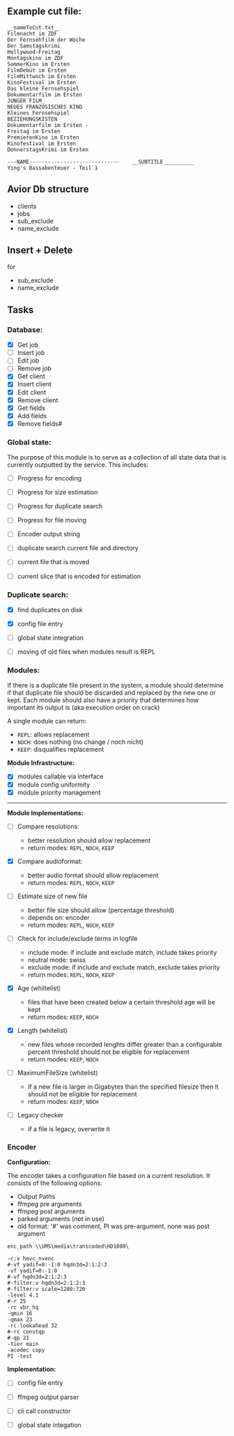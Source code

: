 ## Example cut file:
```
__nameToCut.txt__
Filmnacht im ZDF
Der Fernsehfilm der Woche
Der Samstagskrimi
Hollywood-Freitag
Montagskino im ZDF
SommerKino im Ersten
FilmDebüt im Ersten
FilmMittwoch im Ersten
KinoFestival im Ersten
Das kleine Fernsehspiel
Dokumentarfilm im Ersten
JUNGER FILM
NEUES FRANZÖSISCHES KINO
Kleines Fernsehspiel
BEZIEHUNGSKISTEN
Dokumentarfilm im Ersten - 
Freitag im Ersten
PremierenKino im Ersten
Kinofestival im Ersten
DonnerstagsKrimi im Ersten

---NAME-----------------------------    __SUBTITLE__________
Ying's Bassabenteuer - Teil 1
```

## Avior Db structure
- clients
- jobs
- sub_exclude
- name_exclude

## Insert + Delete
for
- sub_exclude
- name_exclude


## Tasks

### Database:
- [x] Get job
- [ ] Insert job
- [ ] Edit job
- [ ] Remove job
- [x] Get client
- [x] Insert client
- [x] Edit client
- [x] Remove client
- [x] Get fields
- [x] Add fields
- [x] Remove fields#

### Global state:
The purpose of this module is to serve as a collection of all state data that is currently outputted by the service. This includes:
- [ ] Progress for encoding
- [ ] Progress for size estimation
- [ ] Progress for duplicate search
- [ ] Progress for file moving
- [ ] Encoder output string
- [ ] duplicate search current file and directory
- [ ] current file that is moved
- [ ] current slice that is encoded for estimation
  

### Duplicate search:
- [x] find duplicates on disk
- [x] config file entry
- [ ] global state integration
- [ ] moving of old files when modules result is REPL


### Modules:
If there is a duplicate file present in the system, 
a module should determine if that duplicate file should be discarded and replaced by the new one or kept.
Each module should also have a priority that determines how important its output is (aka execution order on crack)

A single module can return:
- `REPL`: allows replacement
- `NOCH`: does nothing (no change / noch nicht)
- `KEEP`: disqualifies replacement

**Module Infrastructure:**
- [x] modules callable via interface
- [x] module config uniformity
- [x] module priority management

____
**Module Implementations:**
- [ ] Compare resolutions:
    - better resolution should allow replacement
    - return modes: `REPL`, `NOCH`, `KEEP`

- [x] Compare audioformat:
    - better audio format should allow replacement
    - return modes: `REPL`, `NOCH`, `KEEP`

- [ ] Estimate size of new file
    - better file size should allow (percentage threshold)
    - depends on: encoder
    - return modes: `REPL`, `NOCH`, `KEEP`

-  [ ] Check for include/exclude terms in logfile
    - include mode: if include and exclude match, include takes priority
    - neutral mode: swiss
    - exclude mode: if include and exclude match, exclude takes priority
    - return modes: `REPL`, `NOCH`, `KEEP`
- [x] Age (whiltelist)
    - files that have been created below a certain threshold age will be kept
    - return modes: `KEEP`, `NOCH`
- [x] Length (whitelist)
    - new files whose recorded lenghts differ greater than a configurable percent threshold should not be eligible for replacement
    - return modes: `KEEP`, `NOCH`
- [ ] MaximumFileSize (whitelist)
    - if a new file is larger in Gigabytes than the specified filesize then it should not be eligible for replacement
    - return modes: `KEEP`, `NOCH`
- [ ] Legacy checker
    - if a file is legacy, overwrite it

### Encoder

**Configuration:**

The encoder takes a configuration file based on a current resolution.
It consists of the following options:
- Output Paths
- ffmpeg pre arguments
- ffmpeg post arguments
- parked arguments (not in use)
- old format: '#' was comment, PI was pre-argument, none was post argument
```
enc_path \\UMS\media\transcoded\HD1080\

-c:v hevc_nvenc
#-vf yadif=0:-1:0 hqdn3d=2:1:2:3
-vf yadif=0:-1:0
#-vf hqdn3d=2:1:2:3
#-filter:v hqdn3d=2:1:2:3
#-filter:v scale=1280:720
-level 4.1
#-r 25
-rc vbr_hq
-qmin 16
-qmax 23
-rc-lookahead 32
#-rc constqp
#-qp 21
-tier main
-acodec copy
PI -test
```

**Implementation:**
- [ ] config file entry
- [ ] ffmpeg output parser
- [ ] cli call constructor
- [ ] global state integation


